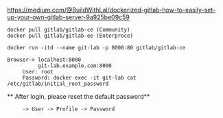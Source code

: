 https://medium.com/@BuildWithLal/dockerized-gitlab-how-to-easily-set-up-your-own-gitlab-server-9a925be09c59

```
docker pull gitlab/gitlab-ce (Community)
docker pull gitlab/gitlab-ee (Enterproce)

docker run -itd --name git-lab -p 8000:80 gitlab/gitlab-ce
```
```
Browser-> localhost:8000 
          git-lab.example.com:8000
     User: root
     Password: docker exec -it git-lab cat /etc/gitlab/initial_root_password
```
** After login, please reset the default password**
```
     -> User -> Profile -> Password
```
